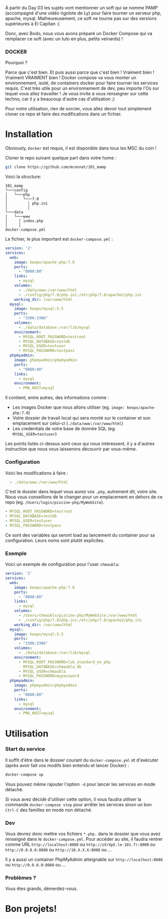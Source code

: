 À partir du Day 03 les sujets vont mentionner un soft qui se nomme PAMP (accompagné d'une vidéo rigolote de Ly) pour faire tourner un serveur php, apache, mysql.
Malheureusement, ce soft ne tourne pas sur des versions supérieures à El Capitan :(

Donc, avec Bodo, nous vous avons préparé un Docker Compose qui va remplacer ce soft (avec un tuto en plus, petits veinards) !
### DOCKER

Pourquoi ? 

Parce que c'est bien. Et puis aussi parce que c'est bien ! Vraiment bien ! Vraiment VRAIMENT bien !
Docker compose va vous monter un environnement, isolé, de containers docker pour faire tourner les services requis.
C'est très utile pour un environnement de dev, peu importe l'Os sur lequel vous allez travailler !
Je vous invite à vous renseigner sur cette techno, car il y a beaucoup d'autre cas d'utilisation ;)

Pour notre utilisation, rien de sorcier, vous allez devoir tout simplement cloner ce repo et faire des modifications dans un fichier.

# Installation

Obviously, `Docker` est requis, il est disponible dans tous les MSC du coin !

Cloner le repo suivant quelque part dans votre home :

```sh
git clone https://github.com/mconnat/101_mamp
```

Voici la structure:

```
101_mamp
└───config
│   └───php
│       └───7.0
│         │ php.ini
│         │
└───data
│   └───www
│     │ index.php
│     │
docker-compose.yml
```

Le fichier, le plus important est `docker-compose.yml` :
  

```yaml
version: '2'
services:
  web:
    image: keopx/apache-php:7.0
    ports:
      - "8008:80"
    links:
      - mysql
    volumes:
      - ./data/www:/var/www/html 
      - ./config/php/7.0/php.ini:/etc/php/7.0/apache2/php.ini
    working_dir: /var/www/html
  mysql:
    image: keopx/mysql:5.5
    ports:
      - "3306:3306"
    volumes:
      - ./data/database:/var/lib/mysql
    environment:
      - MYSQL_ROOT_PASSWORD=testroot  
      - MYSQL_DATABASE=testdb         
      - MYSQL_USER=testuser           
      - MYSQL_PASSWORD=testpass       
  phpmyadmin:
    image: phpmyadmin/phpmyadmin
    ports:
      - "8080:80"
    links:
      - mysql
    environment:
      - PMA_HOST=mysql
```

Il contient, entre autres, des informations comme : 
  * Les images Docker que nous allons utiliser (eg. `image: keopx/apache-php:7.0`)
  * Votre dossier de travail local qui sera monté sur le container et son emplacement sur celui-ci (`./data/www:/var/www/html`)
  * Les credentials de votre base de donnée SQL (eg. ` MYSQL_USER=testuser`)

Les points listés ci-dessus sont ceux qui nous intéressent, il y a d'autres instruction que nous vous laisserons découvrir par vous-même.

### Configuration

Voici les modifications à faire :
```yaml
  - ./data/www:/var/www/html
```

C'est le dossier dans lequel vous aurez vos `.php`, autrement dit, votre site. 
Nous vous conseillons de le changer pour un emplacement en dehors de ce repo (eg. `/Users/login/piscine-php/MyWebSite`).

```yaml
- MYSQL_ROOT_PASSWORD=testroot  
- MYSQL_DATABASE=testdb         
- MYSQL_USER=testuser           
- MYSQL_PASSWORD=testpass 
```
Ce sont des variables qui seront load au lancement du container pour sa configuration.
Leurs noms sont plutôt explicites.

### Exemple
Voici un exemple de configuration pour l'user `chmaubla`:
```yaml
version: '2'
services:
  web:
    image: keopx/apache-php:7.0
    ports:
      - "8008:80"
    links:
      - mysql
    volumes:
      - /Users/chmaubla/piscine-php/MyWebSite:/var/www/html 
      - ./config/php/7.0/php.ini:/etc/php/7.0/apache2/php.ini
    working_dir: /var/www/html
  mysql:
    image: keopx/mysql:5.5
    ports:
      - "3306:3306"
    volumes:
      - ./data/database:/var/lib/mysql
    environment:
      - MYSQL_ROOT_PASSWORD=lib_standard_en_php
      - MYSQL_DATABASE=chmaubla_db    
      - MYSQL_USER=chmaubla           
      - MYSQL_PASSWORD=mypassword     
  phpmyadmin:
    image: phpmyadmin/phpmyadmin
    ports:
      - "8080:80"
    links:
      - mysql
    environment:
      - PMA_HOST=mysql
```

# Utilisation

### Start du service

Il suffit d'être dans le dossier courant du `docker-compose.yml` et d'exécuter (après avoir fait vos modifs bien entendu et lancer Docker) :

```sh
docker-compose up
```

Vous pouvez même rajouter l'option `-d` pour lancer les services en mode détaché.

Si vous avez décidé d'utiliser cette option, il vous faudra utiliser la commande `docker-compose stop` pour arrêter les services sinon un bon `Ctrl-C` des familles en mode non détaché.

### Dev

Vous devrez donc mettre vos fichiers `*.php.` dans le dossier que vous avez renseigné dans le `docker-compose.yml`.
Pour accéder au site, il faudra rentrer comme URL `http://localhost:8008` ou `http://zXrXpX.le-101.fr:8008` ou `http://0.0.0.0:8008` ou `http://10.X.X.X:8008` ou ...

Il y a aussi un container PhpMyAdmin atteignable sur `http://localhost:8080` ou `http://0.0.0.0:8080` ou ...

### Problèmes ?

Vous êtes grands, démerdez-vous.

# Bon projets!

